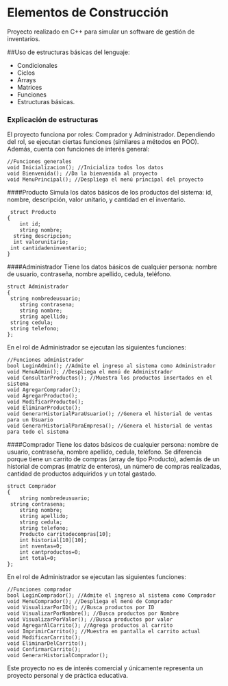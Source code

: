 # Elementos de Construcción
Proyecto realizado en C++ para simular un software de gestión de inventarios.

##Uso de estructuras básicas del lenguaje: 
- Condicionales
- Ciclos 
- Arrays 
- Matrices 
- Funciones
- Estructuras básicas.

### Explicación de estructuras
El proyecto funciona por roles: Comprador y Administrador.
Dependiendo del rol, se ejecutan ciertas funciones (similares a métodos en POO).
Además, cuenta con funciones de interés general: 

	//Funciones generales
	void Inicializacion(); //Inicializa todos los datos 
	void Bienvenida(); //Da la bienvenida al proyecto
	void MenuPrincipal(); //Despliega el menú principal del proyecto
####Producto
Simula los datos básicos de los productos del sistema:  id, nombre,  descripción, valor unitario,  y cantidad en el inventario.

     struct Producto
	{
		int id;
    	string nombre;
  	  string descripcion;
  	  int valorunitario;
   	 int cantidadeninventario;
	}
####Administrador
Tiene los datos básicos de cualquier persona:  nombre de usuario, contraseña, nombre apellido, cedula, teléfono. 

	struct Administrador
	{
   	 string nombredeusuario;
    	string contrasena;
    	string nombre;
    	string apellido;
   	 string cedula;
   	 string telefono;
	};

En el rol de Administrador se ejecutan las siguientes funciones:  

	//Funciones administrador
	bool LoginAdmin(); //Admite el ingreso al sistema como Administrador
	void MenuAdmin(); //Despliega el menú de Administrador
	void ConsultarProductos(); //Muestra los productos insertados en el sistema
	void AgregarComprador();
	void AgregarProducto();
	void ModificarProducto();
	void EliminarProducto();
	void GenerarHistorialParaUsuario(); //Genera el historial de ventas para un Usuario
	void GenerarHistorialParaEmpresa(); //Genera el historial de ventas para todo el sistema

####Comprador
Tiene los datos básicos de cualquier persona:  nombre de usuario, contraseña, nombre apellido, cedula, teléfono. Se diferencia porque tiene un carrito de compras (array de tipo Producto), además de un historial de compras (matriz de enteros), un número de compras realizadas, cantidad de productos adquiridos y un total gastado.

	struct Comprador
	{
    	string nombredeusuario;
   	 string contrasena;
    	string nombre;
    	string apellido;
    	string cedula;
    	string telefono;
    	Producto carritodecompras[10];
    	int historial[10][10];
    	int nventas=0;
    	int cantproductos=0;
    	int total=0;
	};

En el rol de Administrador se ejecutan las siguientes funciones:  

	//Funciones comprador
	bool LoginComprador(); //Admite el ingreso al sistema como Comprador
	void MenuComprador(); //Despliega el menú de Comprador
	void VisualizarPorID(); //Busca productos por ID
	void VisualizarPorNombre(); //Busca productos por Nombre
	void VisualizarPorValor(); //Busca productos por valor
	void AgregarAlCarrito(); //Agrega productos al carrito
	void ImprimirCarrito(); //Muestra en pantalla el carrito actual
	void ModificarCarrito();
	void EliminarDelCarrito();
	void ConfirmarCarrito();
	void GenerarHistorialComprador();

Este proyecto no es de interés comercial y únicamente representa un proyecto personal y de práctica educativa.

